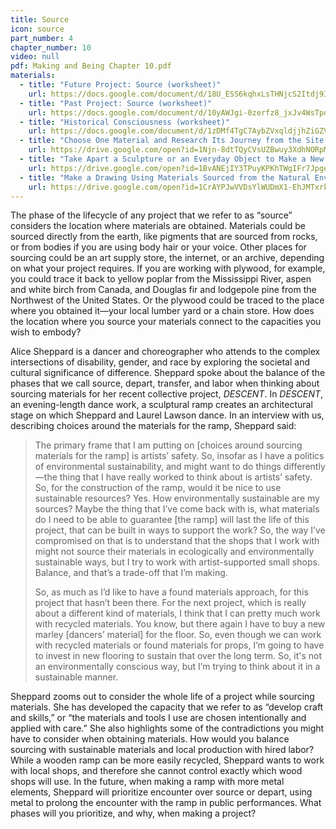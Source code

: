 ```yaml
---
title: Source
icon: source
part_number: 4
chapter_number: 10
video: null
pdf: Making and Being Chapter 10.pdf
materials:
  - title: "Future Project: Source (worksheet)"
    url: https://docs.google.com/document/d/18U_ESS6kqhxLsTHNjcS2Itdj9Iaxko7p-frE1eB0sog/edit
  - title: "Past Project: Source (worksheet)"
    url: https://docs.google.com/document/d/10yAWJgi-0zerfz8_jxJv4WsTpdCuhbFCFu1-Ypg-V68/edit
  - title: "Historical Consciousness (worksheet)"
    url: https://docs.google.com/document/d/1zDMf4TgC7AybZVxqldjjhZiGZVHqGnSyW3LDak_ZEKg/edit
  - title: "Choose One Material and Research Its Journey from the Site Where It Was Extracted to the Place Where You Obtained It (assignment)"
    url: https://drive.google.com/open?id=1Njn-8dtTQyCVsUZBwuy3XdhNORpMOTvv
  - title: "Take Apart a Sculpture or an Everyday Object to Make a New Sculpture. (assignment)"
    url: https://drive.google.com/open?id=1BvANEjIY3TPuyKPKhTWgIFr7JpgeOxRx
  - title: "Make a Drawing Using Materials Sourced from the Natural Environment around You (assignment)"
    url: https://drive.google.com/open?id=1CrAYPJwVVDsYlWUDmX1-EhJMTxrkte0i
---
```


The phase of the lifecycle of any project that we refer to as “source” considers the location where materials are obtained. Materials could be sourced directly from the earth, like pigments that are sourced from rocks, or from bodies if you are using body hair or your voice. Other places for sourcing could be an art supply store, the internet, or an archive, depending on what your project requires. If you are working with plywood, for example, you could trace it back to yellow poplar from the Mississippi River, aspen and white birch from Canada, and Douglas fir and lodgepole pine from the Northwest of the United States. Or the plywood could be traced to the place where you obtained it—your local lumber yard or a chain store. How does the location where you source your materials connect to the capacities you wish to embody? 

Alice Sheppard is a dancer and choreographer who attends to the complex intersections of disability, gender, and race by exploring the societal and cultural significance of difference. Sheppard spoke about the balance of the phases that we call source, depart, transfer, and labor when thinking about sourcing materials for her recent collective project, _DESCENT_. In _DESCENT_, an evening-length dance work, a sculptural ramp creates an architectural stage on which Sheppard and Laurel Lawson dance. In an interview with us, describing choices around the materials for the ramp, Sheppard said:

> The primary frame that I am putting on [choices around sourcing materials for the ramp] is artists’ safety. So, insofar as I have a politics of environmental sustainability, and might want to do things differently—the thing that I have really worked to think about is artists’ safety. So, for the construction of the ramp, would it be nice to use sustainable resources? Yes. How environmentally sustainable are my sources? Maybe the thing that I’ve come back with is, what materials do I need to be able to guarantee [the ramp] will last the life of this project, that can be built in ways to support the work? So, the way I’ve compromised on that is to understand that the shops that I work with might not source their materials in ecologically and environmentally sustainable ways, but I try to work with artist-supported small shops. Balance, and that’s a trade-off that I’m making. 
>
>So, as much as I’d like to have a found materials approach, for this project that hasn’t been there. For the next project, which is really about a different kind of materials, I think that I can pretty much work with recycled materials. You know, but there again I have to buy a new marley [dancers’ material] for the floor. So, even though we can work with recycled materials or found materials for props, I’m going to have to invest in new flooring to sustain that over the long term. So, it's not an environmentally conscious way, but I’m trying to think about it in a sustainable manner.

Sheppard zooms out to consider the whole life of a project while sourcing materials. She has developed the capacity that we refer to as “develop craft and skills,” or “the materials and tools I use are chosen intentionally and applied with care.” She also highlights some of the contradictions you might have to consider when obtaining materials. How would you balance sourcing with sustainable materials and local production with hired labor? While a wooden ramp can be more easily recycled, Sheppard wants to work with local shops, and therefore she cannot control exactly which wood shops will use. In the future, when making a ramp with more metal elements, Sheppard will prioritize encounter over source or depart, using metal to prolong the encounter with the ramp in public performances. What phases will you prioritize, and why, when making a project?